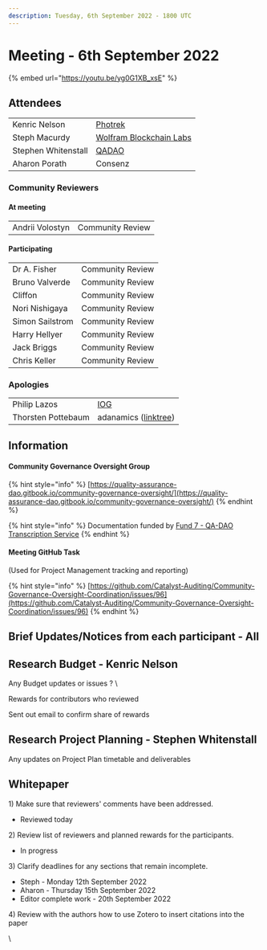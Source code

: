 ```yaml
---
description: Tuesday, 6th September 2022 - 1800 UTC
---
```


# Meeting - 6th September 2022

{% embed url="https://youtu.be/yg0G1XB_xsE" %}

## Attendees

|                     |                                                                   |
| ------------------- | ----------------------------------------------------------------- |
| Kenric Nelson       | [Photrek](https://photrek.world/)                                 |
| Steph Macurdy       | [Wolfram Blockchain Labs](https://www.wolframblockchainlabs.com/) |
| Stephen Whitenstall | [QADAO](https://quality-assurance-dao.github.io/)                 |
| Aharon Porath       | Consenz                                                           |

### Community Reviewers

#### At meeting

|                 |                  |
| --------------- | ---------------- |
| Andrii Volostyn | Community Review |

#### Participating

|                 |                  |
| --------------- | ---------------- |
| Dr A. Fisher    | Community Review |
| Bruno Valverde  | Community Review |
| Cliffon         | Community Review |
| Nori Nishigaya  | Community Review |
| Simon Sailstrom | Community Review |
| Harry Hellyer   | Community Review |
| Jack Briggs     | Community Review |
| Chris Keller    | Community Review |

### Apologies

|                    |                                                     |
| ------------------ | --------------------------------------------------- |
| Philip Lazos       | [IOG](https://iohk.io/jp/team/philip-lazos)         |
| Thorsten Pottebaum | adanamics ([linktree](https://linktr.ee/adanamics)) |

## Information

#### Community Governance Oversight Group

{% hint style="info" %}
[https://quality-assurance-dao.gitbook.io/community-governance-oversight/](https://quality-assurance-dao.gitbook.io/community-governance-oversight/)
{% endhint %}

{% hint style="info" %}
Documentation funded by [Fund 7 - QA-DAO Transcription Service](https://cardano.ideascale.com/c/idea/383492)
{% endhint %}

#### Meeting GitHub Task

(Used for Project Management tracking and reporting)

{% hint style="info" %}
[https://github.com/Catalyst-Auditing/Community-Governance-Oversight-Coordination/issues/96](https://github.com/Catalyst-Auditing/Community-Governance-Oversight-Coordination/issues/96)
{% endhint %}

## Brief Updates/Notices from each participant - All <a href="#docs-internal-guid-6712eba1-7fff-caa3-86cf-70c6b25b09b4" id="docs-internal-guid-6712eba1-7fff-caa3-86cf-70c6b25b09b4"></a>

## Research Budget - Kenric Nelson

Any Budget updates or issues ? \


Rewards for contributors who reviewed

Sent out email to confirm share of rewards

## Research Project Planning - Stephen Whitenstall

Any updates on Project Plan timetable and deliverables

## Whitepaper

1\) Make sure that reviewers' comments have been addressed.

* Reviewed today

2\) Review list of reviewers and planned rewards for the participants.

* In progress

3\) Clarify deadlines for any sections that remain incomplete.

* Steph - Monday 12th September 2022
* Aharon - Thursday 15th September 2022
* Editor complete work - 20th September 2022

4\) Review with the authors how to use Zotero to insert citations into the paper

\
